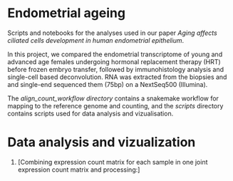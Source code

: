 # Endometrial ageing 

Scripts and notebooks for the analyses used in our paper _Aging affects ciliated cells development in human endometrial epithelium_.

In this project, we compared the endometrial transcriptome of young and advanced age females undergoing hormonal replacement therapy (HRT)
before frozen embryo transfer, followed by immunohistology analysis and single-cell based deconvolution. RNA was extracted from the biopsies and 
and single-end sequenced them (75bp) on a NextSeq500 (Illumina).

The _align_count_workflow directory_ contains a snakemake workflow for mapping to the reference genome and counting, and the _scripts_ directory contains scripts used for data analysis and vizualisation.

# Data analysis and vizualization 

1. [Combining expression count matrix for each sample in one joint expression count matrix and processing:]

